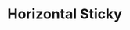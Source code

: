 # Horizontal Sticky

<PreviewPlayground
  :html="() => import('./stories/app.twig')"
  :script="() => import('./stories/app.js?raw')"
  />
